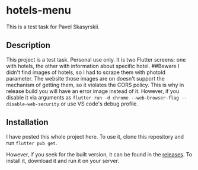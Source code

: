 # hotels-menu

This is a test task for Pavel Skasyrskii.

## Description

This project is a test task. Personal use only.
It is two Flutter screens: one with hotels, the other with information about specific hotel.
##Beware
I didn't find images of hotels, so I had to scrape them with photoId parameter. 
The website those images are on doesn't support the mechanism of getting them, so it violates the CORS policy. 
This is why in release build you will have an error image instead of it. However, if you disable it via arguments as `flutter run -d chrome --web-browser-flag --disable-web-security` or use VS code's debug profile.
## Installation
I have posted this whole project here. 
To use it, clone this repository and run `flutter pub get`.


However, if you seek for the built version, it can be found in the [releases](https://github.com/brieflywriting/hotels-menu/releases).
To install it, download it and run it on your server. 
